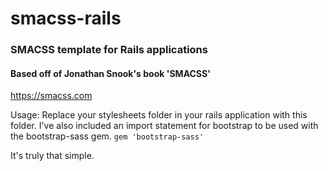 # smacss-rails

### SMACSS template for Rails applications
#### Based off of Jonathan Snook's book 'SMACSS'
https://smacss.com

Usage: Replace your stylesheets folder in your rails application with this folder.
I've also included an import statement for bootstrap to be used with the bootstrap-sass gem.
<code>gem 'bootstrap-sass'</code>

It's truly that simple.
